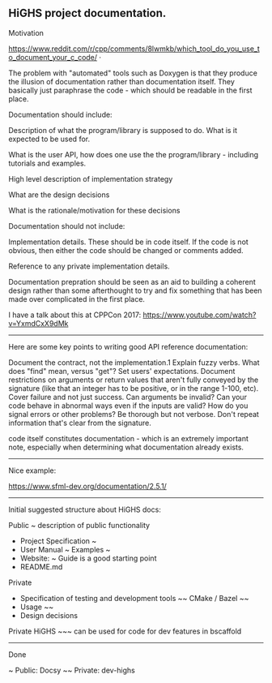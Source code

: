 HiGHS project documentation.
---------------------------

Motivation 

https://www.reddit.com/r/cpp/comments/8lwmkb/which_tool_do_you_use_to_document_your_c_code/
·

The problem with "automated" tools such as Doxygen is that they produce the illusion of documentation rather than documentation itself. They basically just paraphrase the code - which should be readable in the first place.

Documentation should include:

Description of what the program/library is supposed to do. What is it expected to be used for.

What is the user API, how does one use the the program/library - including tutorials and examples.

High level description of implementation strategy

What are the design decisions

What is the rationale/motivation for these decisions

Documentation should not include:

Implementation details. These should be in code itself. If the code is not obvious, then either the code should be changed or comments added.

Reference to any private implementation details.

Documentation prepration should be seen as an aid to building a coherent design rather than some afterthought to try and fix something that has been made over complicated in the first place.

I have a talk about this at CPPCon 2017: https://www.youtube.com/watch?v=YxmdCxX9dMk


--------------------------
Here are some key points to writing good API reference documentation:

Document the contract, not the implementation.1
Explain fuzzy verbs. What does "find" mean, versus "get"? Set users' expectations.
Document restrictions on arguments or return values that aren't fully conveyed by the signature (like that an integer has to be positive, or in the range 1-100, etc).
Cover failure and not just success. Can arguments be invalid? Can your code behave in abnormal ways even if the inputs are valid? How do you signal errors or other problems?
Be thorough but not verbose. Don't repeat information that's clear from the signature.


code itself constitutes documentation - which is an extremely important note, especially when determining what documentation already exists. 

----------------------------
Nice example: 

https://www.sfml-dev.org/documentation/2.5.1/

----------------------------
Initial suggested structure about HiGHS docs:

Public
~ description of public functionality 
* Project Specification ~
* User Manual ~
  Examples ~
* Website: ~ Guide is a good starting point 
* README.md

Private
* Specification of testing and development tools ~~
  CMake / Bazel ~~
* Usage ~~
* Design decisions
  
Private HiGHS ~~~
can be used for code for dev features in bscaffold

----------------------------

Done 

~ Public: Docsy 
~~ Private: dev-highs
~~~ .md in scaffold code repo
